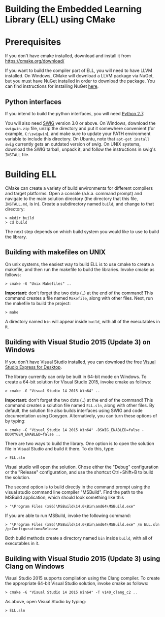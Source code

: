 # Building the Embedded Learning Library (ELL) using CMake

Prerequisites
=============
If you don't have cmake installed, download and install it from <https://cmake.org/download/>

If you want to build the compiler part of ELL, you will need to have LLVM installed. On Windows, CMake will 
download a LLVM package via NuGet, but you must have NuGet installed in order to download the package. You
can find instructions for installing NuGet [here](https://docs.nuget.org/ndocs/guides/install-nuget).

Python interfaces
-----------------
If you intend to build the python interfaces, you will need [Python 2.7](https://www.python.org/downloads/). 

You will also need [SWIG](http://www.swig.org/download.html) version 3.0 or above. On Windows, download the `swigwin.zip` file, 
unzip the directory and put it somewhere convenient (for example, `C:\swigwin`), and make sure 
to update your PATH environment variable to include this directory. 
On Ubuntu, note that `apt-get install swig` currently gets an outdated version of swig. On UNIX systems,
download the SWIG tarball, unpack it, and follow the instructions in swig's `INSTALL` file.  
  
Building ELL
=============
CMake can create a variety of build environments for different compilers and target platforms. 
Open a console (a.k.a. command prompt) and navigate to the main solution directory (the directory that this file, `INSTALL.md`, is in). 
Create a subdirectory named `build`, and change to that directory:

    > mkdir build
    > cd build

The next step depends on which build system you would like to use to build the library.

Building with makefiles on UNIX
-------------------------------
On unix systems, the easiest way to build ELL is to use cmake to create a makefile, and then run the makefile to build the libraries. Invoke cmake as follows:

    > cmake -G "Unix Makefiles" ..

**Important:** don't forget the two dots (..) at the end of the command! This command creates a file named `Makefile`, along with other files. 
Next, run the makefile to build the project: 

    > make

A directory named `bin` will appear inside `build`, with all of the executables in it.

Building with Visual Studio 2015 (Update 3) on Windows
------------------------------------------------------
If you don't have Visual Studio installed, you can download the free [Visual Studio Express for Desktop](http://www.microsoft.com/express/). 

The library currently can only be built in 64-bit mode on Windows. To create a 64-bit solution for Visual Studio 2015, invoke cmake as follows:

    > cmake -G "Visual Studio 14 2015 Win64" ..

**Important:** don't forget the two dots (..) at the end of the command! This command creates a solution file named `ELL.sln`, along with other files. 
By default, the solution file also builds interfaces using SWIG and code documentation using Doxygen. Alternatively, you can turn these options of by typing:

    > cmake -G "Visual Studio 14 2015 Win64" -DSWIG_ENABLED=false -DDOXYGEN_ENABLED=false ..

There are two ways to build the library. One option is to open the solution file in Visual Studio and build it there. To do this, type:

    > ELL.sln

Visual studio will open the solution. Chose either the "Debug" configuration or the "Release" configuration, and use the shortcut Ctrl+Shift+B to build the solution. 

The second option is to build directly in the command prompt using the visual studio command line compiler "MSBuild". Find the path to the MSBuild application, which should look something like this

    > "\Program Files (x86)\MSBuild\14.0\Bin\amd64\MSBuild.exe"

If you are able to run MSBuild, invoke the following command:

    > "\Program Files (x86)\MSBuild\14.0\Bin\amd64\MSBuild.exe" /m ELL.sln /p:Configuration=Release 

Both build methods create a directory named `bin` inside `build`, with all of executables in it.

Building with Visual Studio 2015 (Update 3) using Clang on Windows
------------------------------------------------------------------
Visual Studio 2015 supports compilation using the Clang compiler. To create the appropriate 64-bit Visual Studio solution, invoke cmake as follows:

    > cmake -G "Visual Studio 14 2015 Win64" -T v140_clang_c2 ..

As above, open Visual Studio by typing:
 
    > ELL.sln

